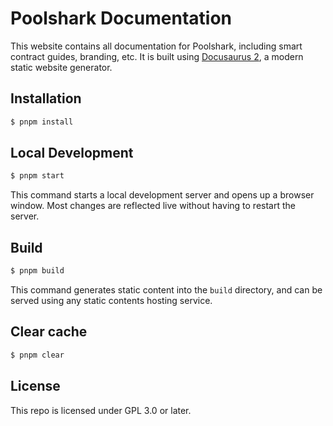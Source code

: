 # Poolshark Documentation

This website contains all documentation for Poolshark, including smart contract guides, branding, etc. It is built using
[Docusaurus 2](https://v2.docusaurus.io/), a modern static website generator.

## Installation

```sh
$ pnpm install
```

## Local Development

```sh
$ pnpm start
```

This command starts a local development server and opens up a browser window. Most changes are reflected live without
having to restart the server.

## Build

```sh
$ pnpm build
```

This command generates static content into the `build` directory, and can be served using any static contents hosting
service.

## Clear cache

```sh
$ pnpm clear
```

## License

This repo is licensed under GPL 3.0 or later.
